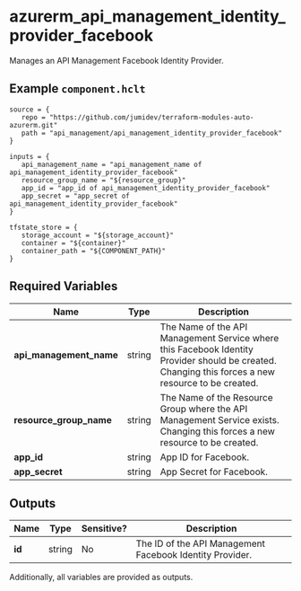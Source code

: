 # azurerm_api_management_identity_provider_facebook

Manages an API Management Facebook Identity Provider.

## Example `component.hclt`

```hcl
source = {
   repo = "https://github.com/jumidev/terraform-modules-auto-azurerm.git" 
   path = "api_management/api_management_identity_provider_facebook" 
}

inputs = {
   api_management_name = "api_management_name of api_management_identity_provider_facebook" 
   resource_group_name = "${resource_group}" 
   app_id = "app_id of api_management_identity_provider_facebook" 
   app_secret = "app_secret of api_management_identity_provider_facebook" 
}

tfstate_store = {
   storage_account = "${storage_account}" 
   container = "${container}" 
   container_path = "${COMPONENT_PATH}" 
}

```

## Required Variables

| Name | Type |  Description |
| ---- | --------- |  ----------- |
| **api_management_name** | string |  The Name of the API Management Service where this Facebook Identity Provider should be created. Changing this forces a new resource to be created. | 
| **resource_group_name** | string |  The Name of the Resource Group where the API Management Service exists. Changing this forces a new resource to be created. | 
| **app_id** | string |  App ID for Facebook. | 
| **app_secret** | string |  App Secret for Facebook. | 



## Outputs

| Name | Type | Sensitive? | Description |
| ---- | ---- | --------- | --------- |
| **id** | string | No  | The ID of the API Management Facebook Identity Provider. | 

Additionally, all variables are provided as outputs.
